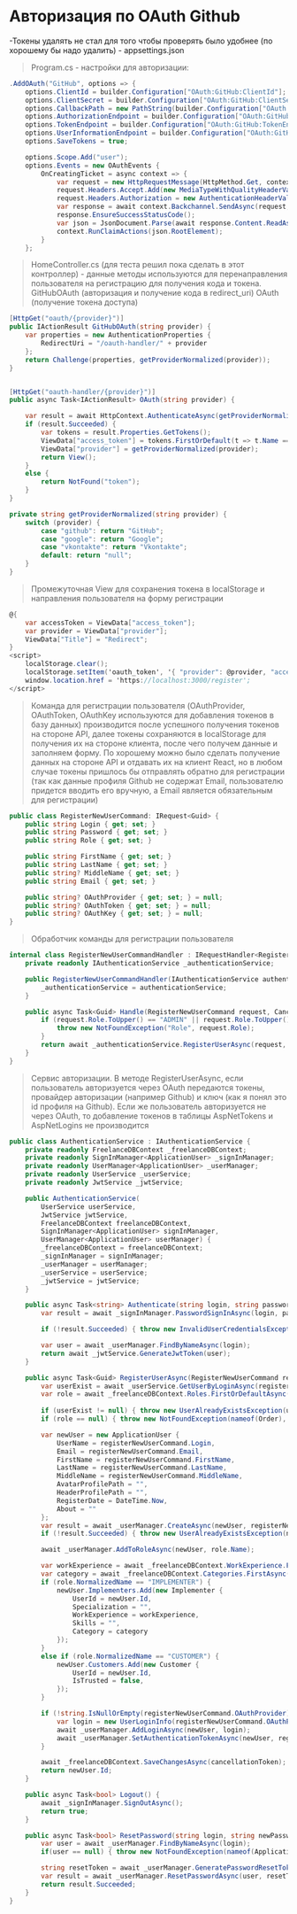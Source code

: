 # Авторизация по OAuth Github
-Токены удалять не стал для того чтобы проверять было удобнее (по хорошему бы надо удалить) - appsettings.json

> Program.cs - настройки для авторизации:
``` C#
.AddOAuth("GitHub", options => {
    options.ClientId = builder.Configuration["OAuth:GitHub:ClientId"];
    options.ClientSecret = builder.Configuration["OAuth:GitHub:ClientSecret"];
    options.CallbackPath = new PathString(builder.Configuration["OAuth:GitHub:CallbackURL"]); 
    options.AuthorizationEndpoint = builder.Configuration["OAuth:GitHub:AuthorizationEndpoint"];
    options.TokenEndpoint = builder.Configuration["OAuth:GitHub:TokenEndpoint"];
    options.UserInformationEndpoint = builder.Configuration["OAuth:GitHub:UserInfoEndpoint"];
    options.SaveTokens = true;

    options.Scope.Add("user");
    options.Events = new OAuthEvents {
        OnCreatingTicket = async context => {
            var request = new HttpRequestMessage(HttpMethod.Get, context.Options.UserInformationEndpoint);
            request.Headers.Accept.Add(new MediaTypeWithQualityHeaderValue("application/json"));
            request.Headers.Authorization = new AuthenticationHeaderValue("Bearer", context.AccessToken);
            var response = await context.Backchannel.SendAsync(request, HttpCompletionOption.ResponseHeadersRead, context.HttpContext.RequestAborted);
            response.EnsureSuccessStatusCode();
            var json = JsonDocument.Parse(await response.Content.ReadAsStringAsync());
            context.RunClaimActions(json.RootElement);
        }
    };

```
>HomeController.cs (для теста решил пока сделать в этот контроллер) - данные методы используются для перенаправления пользователя на регистрацию для получения кода и токена. GitHubOAuth (авторизация и получение кода в redirect_uri) OAuth (получение токена доступа)
``` C# 
[HttpGet("oauth/{provider}")]
public IActionResult GitHubOAuth(string provider) {
    var properties = new AuthenticationProperties {
        RedirectUri = "/oauth-handler/" + provider
    };
    return Challenge(properties, getProviderNormalized(provider));
}


[HttpGet("oauth-handler/{provider}")]
public async Task<IActionResult> OAuth(string provider) {

    var result = await HttpContext.AuthenticateAsync(getProviderNormalized(provider));
    if (result.Succeeded) {
        var tokens = result.Properties.GetTokens();
        ViewData["access_token"] = tokens.FirstOrDefault(t => t.Name == "access_token")?.Value;
        ViewData["provider"] = getProviderNormalized(provider);
        return View();
    }
    else {
        return NotFound("token");
    }
}

private string getProviderNormalized(string provider) { 
    switch (provider) {
        case "github": return "GitHub";
        case "google": return "Google";
        case "vkontakte": return "Vkontakte";
        default: return "null";
    }
}

```
>Промежуточная View для сохранения токена в localStorage и направления пользователя на форму регистрации
``` C# 
@{
    var accessToken = ViewData["access_token"];
    var provider = ViewData["provider"];
    ViewData["Title"] = "Redirect";
}
<script>
    localStorage.clear();
    localStorage.setItem('oauth_token', '{ "provider": @provider, "access_token": "@accessToken" }');
    window.location.href = 'https://localhost:3000/register';
</script>

```

> Команда для регистрации пользователя (OAuthProvider, OAuthToken, OAuthKey используются для добавления токенов в базу данных)
> производится после успешного получения токенов на стороне API, далее токены сохраняются в localStorage для получения их на стороне клиента, после чего получем данные и заполняем форму.
> По хорошему можно было сделать получение данных на стороне API и отдавать их на клиент React, но в любом случае токены пришлось бы отправлять обратно для регистрации (так как данные профиля Github не содержат Email, пользователю придется вводить его вручную, а Email является обязательным для регистрации)
``` C#
public class RegisterNewUserCommand: IRequest<Guid> {
    public string Login { get; set; }
    public string Password { get; set; }
    public string Role { get; set; }

    public string FirstName { get; set; }
    public string LastName { get; set; }
    public string? MiddleName { get; set; }
    public string Email { get; set; }

    public string? OAuthProvider { get; set; } = null;
    public string? OAuthToken { get; set; } = null;
    public string? OAuthKey { get; set; } = null;
}

```

> Обработчик команды для регистрации пользователя
``` C#
internal class RegisterNewUserCommandHandler : IRequestHandler<RegisterNewUserCommand, Guid> {
    private readonly IAuthenticationService _authenticationService;

    public RegisterNewUserCommandHandler(IAuthenticationService authenticationService) {
        _authenticationService = authenticationService;
    }

    public async Task<Guid> Handle(RegisterNewUserCommand request, CancellationToken cancellationToken) {
        if (request.Role.ToUpper() == "ADMIN" || request.Role.ToUpper() == "MANAGER") {
            throw new NotFoundException("Role", request.Role);
        }
        return await _authenticationService.RegisterUserAsync(request, cancellationToken);
    }
}
```

> Сервис авторизации. В методе RegisterUserAsync, если пользователь авторизуется через OAuth передаются токены, провайдер авторизации (например Github) и ключ (как я понял это id профиля на Github).
> Если же пользователь авторизуется не через OAuth, то добавление токенов в таблицы AspNetTokens и AspNetLogins не производится
``` C#
public class AuthenticationService : IAuthenticationService {
    private readonly FreelanceDBContext _freelanceDBContext;
    private readonly SignInManager<ApplicationUser> _signInManager;
    private readonly UserManager<ApplicationUser> _userManager;
    private readonly UserService _userService;
    private readonly JwtService _jwtService;

    public AuthenticationService(
        UserService userService, 
        JwtService jwtService, 
        FreelanceDBContext freelanceDBContext,
        SignInManager<ApplicationUser> signInManager,
        UserManager<ApplicationUser> userManager) {
        _freelanceDBContext = freelanceDBContext;
        _signInManager = signInManager;
        _userManager = userManager;
        _userService = userService;
        _jwtService = jwtService;
    }

    public async Task<string> Authenticate(string login, string password) {
        var result = await _signInManager.PasswordSignInAsync(login, password, false, lockoutOnFailure: false);

        if (!result.Succeeded) { throw new InvalidUserCredentialsException(); }

        var user = await _userManager.FindByNameAsync(login);
        return await _jwtService.GenerateJwtToken(user);
    }

    public async Task<Guid> RegisterUserAsync(RegisterNewUserCommand registerNewUserCommand, CancellationToken cancellationToken) {
        var userExist = await _userService.GetUserByLoginAsync(registerNewUserCommand.Login, cancellationToken);
        var role = await _freelanceDBContext.Roles.FirstOrDefaultAsync(role => role.NormalizedName == registerNewUserCommand.Role, cancellationToken);
        
        if (userExist != null) { throw new UserAlreadyExistsException(userExist.UserName); }
        if (role == null) { throw new NotFoundException(nameof(Order), registerNewUserCommand.Role); }

        var newUser = new ApplicationUser {
            UserName = registerNewUserCommand.Login,
            Email = registerNewUserCommand.Email,
            FirstName = registerNewUserCommand.FirstName,
            LastName = registerNewUserCommand.LastName,
            MiddleName = registerNewUserCommand.MiddleName,
            AvatarProfilePath = "",
            HeaderProfilePath = "",
            RegisterDate = DateTime.Now,
            About = ""
        };
        var result = await _userManager.CreateAsync(newUser, registerNewUserCommand.Password);
        if (!result.Succeeded) { throw new UserAlreadyExistsException(newUser.Email); } // исправить

        await _userManager.AddToRoleAsync(newUser, role.Name);

        var workExperience = await _freelanceDBContext.WorkExperience.FirstAsync();
        var category = await _freelanceDBContext.Categories.FirstAsync();
        if (role.NormalizedName == "IMPLEMENTER") {
            newUser.Implementers.Add(new Implementer {
                UserId = newUser.Id,
                Specialization = "",
                WorkExperience = workExperience,
                Skills = "",
                Category = category
            });
        }
        else if (role.NormalizedName == "CUSTOMER") {
            newUser.Customers.Add(new Customer {
                UserId = newUser.Id,
                IsTrusted = false,
            });
        }

        if (!string.IsNullOrEmpty(registerNewUserCommand.OAuthProvider) && !string.IsNullOrEmpty(registerNewUserCommand.OAuthToken)) {
            var login = new UserLoginInfo(registerNewUserCommand.OAuthProvider, registerNewUserCommand.OAuthKey, registerNewUserCommand.Login);
            await _userManager.AddLoginAsync(newUser, login);
            await _userManager.SetAuthenticationTokenAsync(newUser, registerNewUserCommand.OAuthProvider, "access_token", registerNewUserCommand.OAuthToken);
        }

        await _freelanceDBContext.SaveChangesAsync(cancellationToken);
        return newUser.Id;
    }

    public async Task<bool> Logout() {
        await _signInManager.SignOutAsync();
        return true;
    }

    public async Task<bool> ResetPassword(string login, string newPassword) {
        var user = await _userManager.FindByNameAsync(login);
        if(user == null) { throw new NotFoundException(nameof(ApplicationUser), login); }

        string resetToken = await _userManager.GeneratePasswordResetTokenAsync(user);
        var result = await _userManager.ResetPasswordAsync(user, resetToken, newPassword);
        return result.Succeeded;
    }
}
```
